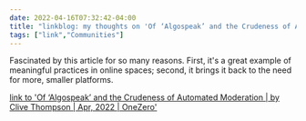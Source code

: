 ```yaml
---
date: 2022-04-16T07:32:42-04:00
title: "linkblog: my thoughts on 'Of ‘Algospeak’ and the Crudeness of Automated Moderation | by Clive Thompson | Apr, 2022 | OneZero'"
tags: ["link","Communities"]
---
```

Fascinated by this article for so many reasons. First, it's a great example of meaningful practices in online spaces; second, it brings it back to the need for more, smaller platforms.
 
[link to 'Of ‘Algospeak’ and the Crudeness of Automated Moderation | by Clive Thompson | Apr, 2022 | OneZero'](https://onezero.medium.com/of-algospeak-and-the-crudeness-of-automated-moderation-dccfb3ee7d0a)

